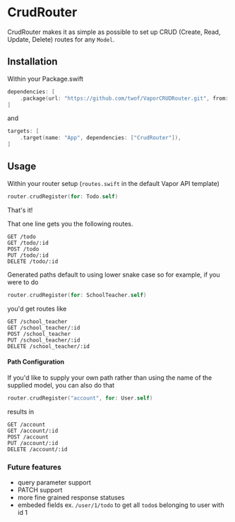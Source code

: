 # CrudRouter

CrudRouter makes it as simple as possible to set up CRUD (Create, Read, Update, Delete) routes for any `Model`.

## Installation
Within your Package.swift

```swift
dependencies: [
    .package(url: "https://github.com/twof/VaporCRUDRouter.git", from: "1.0.0")
]
```
and

```swift
targets: [
    .target(name: "App", dependencies: ["CrudRouter"]),
]
```

## Usage
Within your router setup (`routes.swift` in the default Vapor API template)
```swift
router.crudRegister(for: Todo.self)
```
That's it!

That one line gets you the following routes.

```
GET /todo
GET /todo/:id
POST /todo
PUT /todo/:id
DELETE /todo/:id
```

Generated paths default to using lower snake case so for example, if you were to do

```swift
router.crudRegister(for: SchoolTeacher.self)
```
you'd get routes like

```
GET /school_teacher
GET /school_teacher/:id
POST /school_teacher
PUT /school_teacher/:id
DELETE /school_teacher/:id
```

#### Path Configuration
If you'd like to supply your own path rather than using the name of the supplied model, you can also do that

```swift
router.crudRegister("account", for: User.self)
```
results in

```
GET /account
GET /account/:id
POST /account
PUT /account/:id
DELETE /account/:id
```

### Future features
- query parameter support
- PATCH support
- more fine grained response statuses
- embeded fields ex. `/user/1/todo` to get all `todo`s belonging to user with id 1
